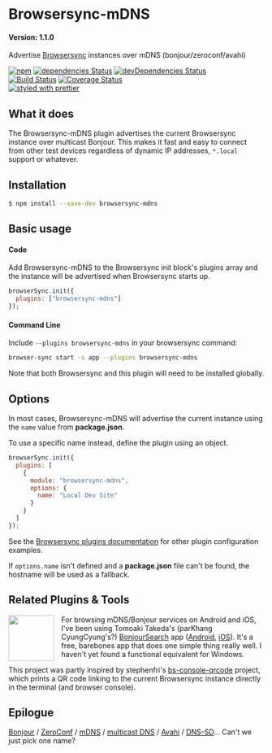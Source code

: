 # Browsersync-mDNS

#### Version: 1.1.0

Advertise [Browsersync][] instances over mDNS (bonjour/zeroconf/avahi)

[![npm](https://img.shields.io/npm/v/browsersync-mdns.svg)](https://www.npmjs.com/package/browsersync-mdns)
[![dependencies Status](https://img.shields.io/david/joemaller/browsersync-mdns.svg?label=deps)](https://david-dm.org/joemaller/browsersync-mdns)
[![devDependencies Status](https://img.shields.io/david/dev/joemaller/browsersync-mdns.svg?label=devDeps)](https://david-dm.org/joemaller/browsersync-mdns?type=dev)
<br>
[![Build Status](https://travis-ci.org/joemaller/browsersync-mdns.svg?branch=master)](https://travis-ci.org/joemaller/browsersync-mdns)
[![Coverage Status](https://coveralls.io/repos/github/joemaller/browsersync-mdns/badge.svg?branch=master)](https://coveralls.io/github/joemaller/browsersync-mdns?branch=master)
<br>
[![styled with prettier](https://img.shields.io/badge/styled_with-prettier-ff69b4.svg)](https://github.com/prettier/prettier)

## What it does

The Browsersync-mDNS plugin advertises the current Browsersync instance over multicast Bonjour. This makes it fast and easy to connect from other test devices regardless of dynamic IP addresses, `*.local` support or whatever.

## Installation

```sh
$ npm install --save-dev browsersync-mdns
```

## Basic usage

#### Code

Add Browsersync-mDNS to the Browsersync init block's plugins array and the instance will be advertised when Browsersync starts up.

```js
browserSync.init({
  plugins: ["browsersync-mdns"]
});
```

#### Command Line

Include `--plugins browsersync-mdns` in your browsersync command:

```sh
browser-sync start -s app --plugins browsersync-mdns
```

Note that both Browsersync and this plugin will need to be installed globally.

## Options

In most cases, Browsersync-mDNS will advertise the current instance using the `name` value from **package.json**.

To use a specific name instead, define the plugin using an object.

```js
browserSync.init({
  plugins: [
    {
      module: "browsersync-mdns",
      options: {
        name: "Local Dev Site"
      }
    }
  ]
});
```

See the [Browsersync plugins documentation][plugin-docs] for other plugin configuration examples.

If `options.name` isn't defined and a **package.json** file can't be found, the hostname will be used as a fallback.

## Related Plugins & Tools

[<img src="https://cloud.githubusercontent.com/assets/8320/25558683/aaad2ac8-2cf9-11e7-9d82-eb11f735caf8.png" align="left" height="90" style="float: left; margin-right: 1em;">][bs] For browsing mDNS/Bonjour services on Android and iOS, I've been using Tomoaki Takeda's (parKhang CyungCyung's?) [BonjourSearch][bs] app ([Android][bsa], [iOS][bsi]). It's a free, barebones app that does one simple thing really well. I haven't yet found a functional equivalent for Windows.

This project was partly inspired by stephenfri's [bs-console-qrcode][] project, which prints a QR code linking to the current Browsersync instance directly in the terminal (and browser console).

## Epilogue

[Bonjour][] / [ZeroConf][] / [mDNS][] / [multicast DNS][] / [Avahi][] / [DNS-SD][]... Can't we just pick one name?

[browsersync]: https://www.browsersync.io/
[plugin-docs]: https://www.browsersync.io/docs/options#option-plugins
[bs]: http://tbt.deci.jp/ios//2016/bonjour_search/
[bsa]: https://play.google.com/store/apps/details?id=jp.deci.tbt.andro.bonjoursearch
[bsi]: https://itunes.apple.com/us/app/bonjour-search-for-http-web-in-wi-fi/id1097517829?mt=8
[bs-console-qrcode]: https://github.com/stephenfri/bs-console-qrcode
[bonjour]: https://developer.apple.com/bonjour/
[zeroconf]: http://www.zeroconf.org/
[mdns]: https://en.wikipedia.org/wiki/Multicast_DNS
[multicast dns]: http://www.multicastdns.org/
[avahi]: http://www.avahi.org/
[dns-sd]: http://www.dns-sd.org/
